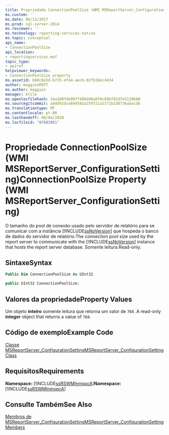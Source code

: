 ```yaml
---
title: Propriedade ConnectionPoolSize (WMI MSReportServer_ConfigurationSetting) | Microsoft Docs
ms.custom: ''
ms.date: 06/13/2017
ms.prod: sql-server-2014
ms.reviewer: ''
ms.technology: reporting-services-native
ms.topic: conceptual
api_name:
- ConnectionPoolSize
api_location:
- reportingservices.mof
topic_type:
- apiref
helpviewer_keywords:
- ConnectionPoolSize property
ms.assetid: b80c8e5d-b725-4fe4-aec6-02fb18ec4434
author: maggiesMSFT
ms.author: maggies
manager: kfile
ms.openlocfilehash: 24a180fde90ff406d40a0f0c89bf82dfe5138b88
ms.sourcegitcommit: ad4d92dce894592a259721a1571b1d8736abacdb
ms.translationtype: MT
ms.contentlocale: pt-BR
ms.lasthandoff: 08/04/2020
ms.locfileid: "87683981"
---
```

# <a name="connectionpoolsize-property-wmi-msreportserver_configurationsetting"></a><span data-ttu-id="82186-102">Propriedade ConnectionPoolSize (WMI MSReportServer_ConfigurationSetting)</span><span class="sxs-lookup"><span data-stu-id="82186-102">ConnectionPoolSize Property (WMI MSReportServer_ConfigurationSetting)</span></span>
  <span data-ttu-id="82186-103">O tamanho do pool de conexão usado pelo servidor de relatório para se comunicar com a instância [!INCLUDE[ssNoVersion](../../includes/ssnoversion-md.md)] que hospeda o banco de dados do servidor de relatório.</span><span class="sxs-lookup"><span data-stu-id="82186-103">The connection pool size used by the report server to communicate with the [!INCLUDE[ssNoVersion](../../includes/ssnoversion-md.md)] instance that hosts the report server database.</span></span> <span data-ttu-id="82186-104">Somente leitura.</span><span class="sxs-lookup"><span data-stu-id="82186-104">Read-only.</span></span>  
  
## <a name="syntax"></a><span data-ttu-id="82186-105">Sintaxe</span><span class="sxs-lookup"><span data-stu-id="82186-105">Syntax</span></span>  
  
```vb  
Public Dim ConnectionPoolSize As UInt32  
```  
  
```csharp  
public UInt32 ConnectionPoolSize;  
```  
  
## <a name="property-values"></a><span data-ttu-id="82186-106">Valores da propriedade</span><span class="sxs-lookup"><span data-stu-id="82186-106">Property Values</span></span>  
 <span data-ttu-id="82186-107">Um objeto **inteiro** somente leitura que retorna um valor de `768` .</span><span class="sxs-lookup"><span data-stu-id="82186-107">A read-only **integer** object that returns a value of `768`.</span></span>  
  
## <a name="example-code"></a><span data-ttu-id="82186-108">Código de exemplo</span><span class="sxs-lookup"><span data-stu-id="82186-108">Example Code</span></span>  
 [<span data-ttu-id="82186-109">Classe MSReportServer_ConfigurationSetting</span><span class="sxs-lookup"><span data-stu-id="82186-109">MSReportServer_ConfigurationSetting Class</span></span>](msreportserver-configurationsetting-class.md)  
  
## <a name="requirements"></a><span data-ttu-id="82186-110">Requisitos</span><span class="sxs-lookup"><span data-stu-id="82186-110">Requirements</span></span>  
 <span data-ttu-id="82186-111">**Namespace:** [!INCLUDE[ssRSWMInmspcA](../../includes/ssrswminmspca-md.md)]</span><span class="sxs-lookup"><span data-stu-id="82186-111">**Namespace:** [!INCLUDE[ssRSWMInmspcA](../../includes/ssrswminmspca-md.md)]</span></span>  
  
## <a name="see-also"></a><span data-ttu-id="82186-112">Consulte Também</span><span class="sxs-lookup"><span data-stu-id="82186-112">See Also</span></span>  
 [<span data-ttu-id="82186-113">Membros de MSReportServer_ConfigurationSetting</span><span class="sxs-lookup"><span data-stu-id="82186-113">MSReportServer_ConfigurationSetting Members</span></span>](msreportserver-configurationsetting-members.md)  
  
  
